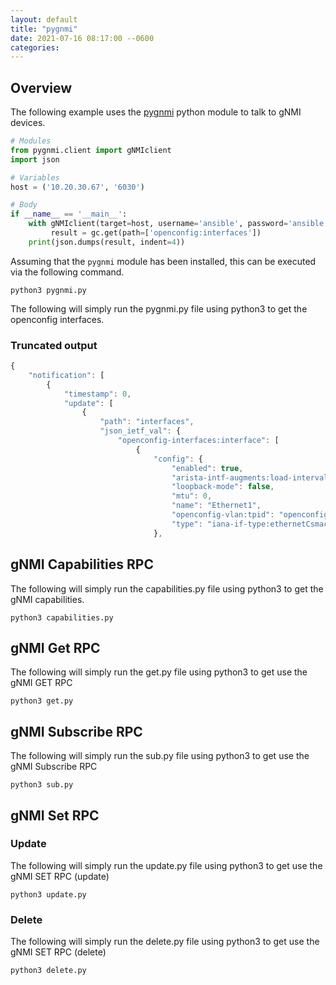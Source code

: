 ```yaml
---
layout: default
title: "pygnmi"
date: 2021-07-16 08:17:00 --0600
categories:
---
```


## Overview

The following example uses the [pygnmi](https://pypi.org/project/pygnmi/) python module to talk to gNMI
devices.

```python
# Modules
from pygnmi.client import gNMIclient
import json

# Variables
host = ('10.20.30.67', '6030')

# Body
if __name__ == '__main__':
    with gNMIclient(target=host, username='ansible', password='ansible', insecure=True) as gc:
         result = gc.get(path=['openconfig:interfaces'])
    print(json.dumps(result, indent=4))
```

Assuming that the `pygnmi` module has been installed, this can be executed via the following command.

```shell
python3 pygnmi.py
```

The following will simply run the pygnmi.py file using python3 to get the openconfig interfaces.

### Truncated output

```javascript
{
    "notification": [
        {
            "timestamp": 0,
            "update": [
                {
                    "path": "interfaces",
                    "json_ietf_val": {
                        "openconfig-interfaces:interface": [
                            {
                                "config": {
                                    "enabled": true,
                                    "arista-intf-augments:load-interval": 300,
                                    "loopback-mode": false,
                                    "mtu": 0,
                                    "name": "Ethernet1",
                                    "openconfig-vlan:tpid": "openconfig-vlan-types:TPID_0X8100",
                                    "type": "iana-if-type:ethernetCsmacd"
                                },

```

## gNMI Capabilities RPC

The following will simply run the capabilities.py file using python3 to get the gNMI capabilities.

```shell
python3 capabilities.py
```

## gNMI Get RPC

The following will simply run the get.py file using python3 to get use the gNMI GET RPC

```shell
python3 get.py
```

## gNMI Subscribe RPC

The following will simply run the sub.py file using python3 to get use the gNMI Subscribe RPC

```shell
python3 sub.py
```

## gNMI Set RPC

### Update

The following will simply run the update.py file using python3 to get use the gNMI SET RPC (update)

```shell
python3 update.py
```

### Delete

The following will simply run the delete.py file using python3 to get use the gNMI SET RPC (delete)

```shell
python3 delete.py
```